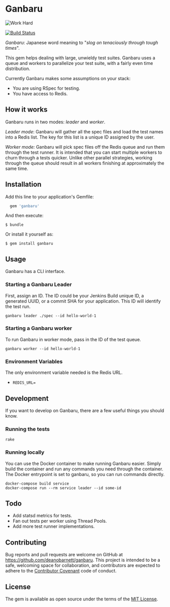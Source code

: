 # Ganbaru 

![Work Hard](https://25.media.tumblr.com/tumblr_lrkyzeVtcc1qm6oc3o1_500.gif)

[![Build Status](https://travis-ci.org/deanobarnett/ganbaru.svg?branch=master)](https://travis-ci.org/deanobarnett/ganbaru)

_Ganbaru_: Japanese word meaning to "_slog on tenaciously through tough times_".

This gem helps dealing with large, unwieldy test suites. Ganbaru uses a queue and workers to parallelize your test suite, with a fairly even time distribution.

Currently Ganbaru makes some assumptions on your stack:

- You are using RSpec for testing.
- You have access to Redis.

## How it works

Ganbaru runs in two modes: *leader* and *worker*. 

*Leader mode*: Ganbaru will gather all the spec files and load the test names into a Redis list. The key for this list is a unique ID assigned by the user.

*Worker mode:* Ganbaru will pick spec files off the Redis queue and run them through the test runner. It is intended that you can start multiple workers to churn through a tests quicker. Unlike other parallel strategies, working through the queue should result in all workers finishing at approximately the same time.

## Installation

Add this line to your application's Gemfile:

```ruby
  gem 'ganbaru'
```

And then execute:

    $ bundle

Or install it yourself as:

    $ gem install ganbaru

## Usage

Ganbaru has a CLI interface. 

### Starting a Ganbaru Leader 

First, assign an ID. The ID could be your Jenkins Build unique ID, a generated UUID, or a commit SHA for your application. This ID will identify the test run.

`ganbaru leader ./spec --id hello-world-1`

### Starting a Ganbaru worker 

To run Ganbaru in worker mode, pass in the ID of the test queue.

`ganbaru worker --id hello-world-1`

### Environment Variables

The only environment variable needed is the Redis URL.

- `REDIS_URL=`

## Development

If you want to develop on Ganbaru, there are a few useful things you should know.

### Running the tests

`rake`

### Running locally

You can use the Docker container to make running Ganbaru easier. Simply build the container and run any commands you need through the container. The Docker entrypoint is set to ganbaru, so you can run commands directly.

```shell
docker-compose build service
docker-compose run --rm service leader --id some-id
```

## Todo

- Add statsd metrics for tests.
- Fan out tests per worker using Thread Pools.
- Add more test runner implementations.

## Contributing

Bug reports and pull requests are welcome on GitHub at https://github.com/deanobarnett/ganbaru. This project is intended to be a safe, welcoming space for collaboration, and contributors are expected to adhere to the [Contributor Covenant](http://contributor-covenant.org) code of conduct.

## License

The gem is available as open source under the terms of the [MIT License](http://opensource.org/licenses/MIT).
